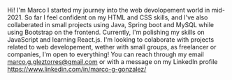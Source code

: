 Hi! I'm Marco
I started my journey into the web devolopement world in mid-2021.
So far I feel confident on my HTML and CSS skills, and I've also collaberated in small projects using Java, Spring boot and MySQL while using Bootstrap on the frontend.
Currently, I'm polishing my skills on JavaScript and learning React.js.
I'm looking to colaborate with projects related to web developement, wether with small groups, as freelancer or companies, I'm open to everything!
You can reach through my email marco.g.gleztorres@gmail.com or with a message on my LinkedIn profile https://www.linkedin.com/in/marco-g-gonzalez/
<!---
MarcoGT117/MarcoGT117 is a ✨ special ✨ repository because its `README.md` (this file) appears on your GitHub profile.
You can click the Preview link to take a look at your changes.
--->
